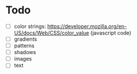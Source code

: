 # Todo

- [ ] color strings: https://developer.mozilla.org/en-US/docs/Web/CSS/color_value (javascript code)
- [ ] gradients
- [ ] patterns
- [ ] shadows
- [ ] images
- [ ] text

